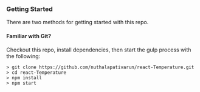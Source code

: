 ### Getting Started

There are two methods for getting started with this repo.

#### Familiar with Git?
Checkout this repo, install dependencies, then start the gulp process with the following:

```
> git clone https://github.com/nuthalapativarun/react-Temperature.git
> cd react-Temperature
> npm install
> npm start
```

